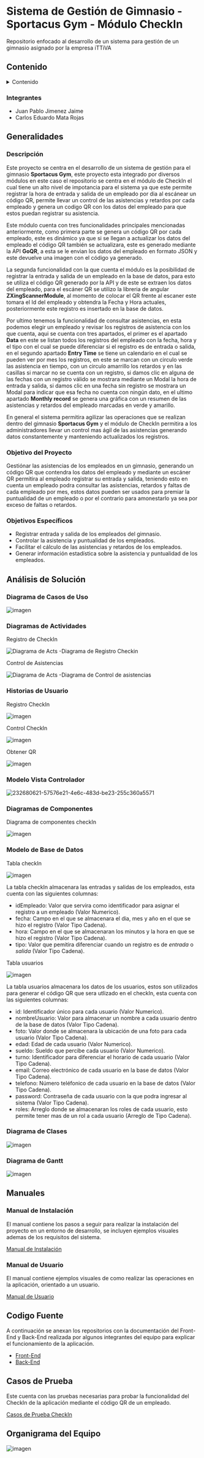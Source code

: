 # Sistema de Gestión de Gimnasio - Sportacus Gym - Módulo CheckIn
Repositorio enfocado al desarrollo de un sistema para gestión de un gimnasio asignado por la empresa iTTiVA

## Contenido
<details>
  <summary>Contenido</summary>
  <ol>
      <a href="#Generalidades">Generalidades</a>
      <ul>
        <li><a href="#Descripción">Descripción</a></li>
        <li><a href="#Objetivo-del-Proyecto">Objetivo del Proyecto</a></li>
        <li><a href="#Objetivos-Específicos">Objetivo Especificos</a></li>
      </ul>
      <a href="#Análisis-de-Solución">Análisis y Diseño de la Solución</a>
      <ul>
        <li><a href="#Diagrama-de-Casos-de-Uso">Diagrama de Casos de Uso</a></li>
        <li><a href="#Diagramas-de-Actividades">Diagrama de Actividades</a></li>
        <li><a href="#Historias-de-Usuario">Historias de Usuario</a></li>
        <li><a href="#Modelo-Vista-Controlador">Modelo Vista Controlador</a></li>
        <li><a href="#Diagramas-de-Componentes">Diagramas de Componentes</a></li>
        <li><a href="#Modelo-de-Base-de-Datos">Modelo de Base de Datos</a></li>
        <li><a href="#Diagrama-de-Clases">Diagrama de Clases</a></li>
        <li><a href="#Diagrama-de-Gantt">Diagrama de Grantt</a></li>
      </ul>
      <a href="#Manuales">Manuales</a>
      <ul>
        <li><a href="#Manual-de-Instalación">Manual de Instalación</a></li>
        <li><a href="#Manual-de-Usuario">Manual de Usuario</a></li>
      </ul>
      <a href="#Codigo-Fuente">Codigo Fuente</a>
      <br>
      <a href="#Casos-de-Prueba">Casos de Prueba</a>
      <br>
      <a href="#organigrama-del-equipo">Organigrama del Equipo</a>
  </ol>
</details>

### Integrantes
- Juan Pablo Jimenez Jaime
- Carlos Eduardo Mata Rojas

## Generalidades

### Descripción
Este proyecto se centra en el desarrollo de un sistema de gestión para el gimnasio **Sportacus Gym**, este proyecto esta integrado por diversos módulos en este caso el repositorio se centra en el módulo de CheckIn el cual tiene un alto nivel de impotancia para el sistema ya que este permite registrar la hora de entrada y salida de un empleado por dia al escánear un código QR, permite llevar un control de las asistencias y retardos por cada empleado y genera un codigo QR con los datos del empleado para que estos puedan registrar su asistencia.

Este módulo cuenta con tres funcionalidades principales mencionadas anteriormente, como primera parte se genera un código QR por cada empleado, este es dinámico ya que si se llegan a actualizar los datos del empleado el código QR también se actualizara, este es generado mediante la API **GoQR**, a esta se le envian los datos del empleado en formato JSON y este devuelve una imagen con el código ya generado.

La segunda funcionalidad con la que cuenta el módulo es la posibilidad de registrar la entrada y salida de un empleado en la base de datos, para esto se utiliza el código QR generado por la API y de este se extraen los datos del empleado, para el escáner QR se utilizo la libreria de angular **ZXingScannerModule**, al momento de colocar el QR frente al escaner este tomara el Id del empleado y obtendra la Fecha y Hora actuales, posteriormente este registro es insertado en la base de datos.

Por ultimo tenemos la funcionalidad de consultar asistencias, en esta podemos elegir un empleado y revisar los registros de asistencia con los que cuenta, aqui se cuenta con tres apartados, el primer es el apartado **Data** en este se listan todos los registros del empleado con la fecha, hora y el tipo con el cual se puede diferenciar si el registro es de entrada o salida, en el segundo apartado **Entry Time** se tiene un calendario en el cual se pueden ver por mes los registros, en este se marcan con un circulo verde las asistencia en tiempo, con un circulo amarrillo los retardos y en las casillas si marcar no se cuenta con un registro, si damos clic en alguna de las fechas con un registro válido se mostrara mediante un Modal la hora de entrada y salida, si damos clic en una fecha sin registro se mostrara un Modal para indicar que esa fecha no cuenta con ningún dato, en el ultimo apartado **Monthly record** se genera una gráfica con un resumen de las asistencias y retardos del empleado marcadas en verde y amarillo.

En general el sistema permitira agilizar las operaciones que se realizan dentro del gimnasio **Sportacus Gym** y el módulo de CheckIn permitira a los administradores llevar un control mas ágil de las asistencias generando datos constantemente y manteniendo actualizados los registros.

### Objetivo del Proyecto
Gestiónar las asistencias de los empleados en un gimnasio, generando un código QR que contendra los datos del empleado y mediante un escáner QR permitira al empleado registrar su entrada y salida, teniendo esto en cuenta un empleado podra consultar las asistencias, retardos y faltas de cada empleado por mes, estos datos pueden ser usados para premiar la puntualidad de un empleado o por el contrario para amonestarlo ya sea por exceso de faltas o retardos.

### Objetivos Específicos 
- Registrar entrada y salida de los empleados del gimnasio.
- Controlar la asistencia y puntualidad de los empleados.
- Facilitar el cálculo de las asistencias y retardos de los empleados.
- Generar información estadística sobre la asistencia y puntualidad de los empleados.

## Análisis de Solución

### Diagrama de Casos de Uso
![imagen](https://user-images.githubusercontent.com/106355475/233145245-a21111b7-dffd-4ae1-9cda-4fc456ff1e41.png)

### Diagramas de Actividades
Registro de CheckIn

![Diagrama de Acts -Diagrama de Registro Checkin](https://user-images.githubusercontent.com/106355475/233207013-94f8a828-0971-4209-81d8-5a6b83b1a1e0.jpg)

Control de Asistencias

![Diagrama de Acts -Diagrama de Control de asistencias](https://user-images.githubusercontent.com/106355475/233199256-405a739b-c760-49c0-ba86-d4384148959d.jpg)

### Historias de Usuario
Registro CheckIn

![imagen](https://user-images.githubusercontent.com/106355475/232917975-bde2355c-0f8e-4d53-89f9-abdf260e2116.png)

Control CheckIn

![imagen](https://user-images.githubusercontent.com/106355475/232918050-94295796-6719-49de-a4ff-c2bc85ef3642.png)

Obtener QR

![imagen](https://user-images.githubusercontent.com/106355475/232918103-2249b1b3-a99d-4d9b-ad5f-cc1d444e43d8.png)


### Modelo Vista Controlador
![232680621-57576e21-4e6c-483d-be23-255c360a5571](https://user-images.githubusercontent.com/106355475/232980975-4fe5c63b-4428-468c-a30c-59ef3af00180.png)

### Diagramas de Componentes
Diagrama de componentes checkIn

![imagen](https://user-images.githubusercontent.com/106355475/232858418-b9b6b0cf-75b2-4d42-ae0e-8319d97b0b67.png)

### Modelo de Base de Datos
Tabla checkIn

![imagen](https://user-images.githubusercontent.com/106355475/232687957-68ae0924-f83a-43b1-b5fc-ba468f8c1a59.png)

La tabla checkIn almacenara las entradas y salidas de los empleados, esta cuenta con las siguientes columnas:
- idEmpleado: Valor que servira como identificador para asignar el registro a un empleado (Valor Numerico). 
- fecha: Campo en el que se almacenara el dia, mes y año en el que se hizo el registro (Valor Tipo Cadena).
- hora: Campo en el que se almacenaran los minutos y la hora en que se hizo el registro (Valor Tipo Cadena).
- tipo: Valor que pemitira diferenciar cuando un registro es de *entrada* o *salida* (Valor Tipo Cadena).

Tabla usuarios

![imagen](https://user-images.githubusercontent.com/106355475/232687360-d339d538-80d8-4266-a2f8-fd3963499243.png)

La tabla usuarios almacenara los datos de los usuarios, estos son utilizados para generar el código QR que sera utlizado en el checkIn, esta cuenta con las siguientes columnas:
- id: Identificador único para cada usuario (Valor Numerico).
- nombreUsuario: Valor para almacenar un nombre a cada usuario dentro de la base de datos (Valor Tipo Cadena).
- foto: Valor donde se almacenara la ubicación de una foto para cada usuario (Valor Tipo Cadena).
- edad: Edad de cada usuario (Valor Numerico).
- sueldo: Sueldo que percibe cada usuario (Valor Numerico).
- turno: Identificador para diferenciar el horario de cada usuario (Valor Tipo Cadena).
- email: Correo electrónico de cada usuario en la base de datos (Valor Tipo Cadena).
- telefono: Número teléfonico de cada usuario en la base de datos (Valor Tipo Cadena).
- password: Contraseña de cada usuario con la que podra ingresar al sistema (Valor Tipo Cadena).
- roles: Arreglo donde se almacenaran los roles de cada usuario, esto permite tener mas de un rol a cada usuario (Arreglo de Tipo Cadena).

### Diagrama de Clases
![imagen](https://user-images.githubusercontent.com/106355475/232862691-a13a23b4-c55b-4f37-8f74-ec17c16c9192.png)

### Diagrama de Gantt
![imagen](https://user-images.githubusercontent.com/106355475/232641177-18fc520c-171b-4533-b06f-e1b9498cdc4d.png)

## Manuales

### Manual de Instalación
El manual contiene los pasos a seguir para realizar la instalación del proyecto en un entorno de desarrollo, se incluyen ejemplos visuales ademas de los requisitos del sistema.

[Manual de Instalación](https://github.com/CarlosMR75/Integradora_II/blob/main/Documentaci%C3%B3n/Proceso%20de%20instalaci%C3%B3n%20del%20proyecto.pdf)

### Manual de Usuario
El manual contiene ejemplos visuales de como realizar las operaciones en la aplicación, orientado a un usuario.

[Manual de Usuario](https://github.com/CarlosMR75/Integradora_II/blob/main/Documentaci%C3%B3n/Manual%20de%20usuario.pdf)

## Codigo Fuente
A continuación se anexan los repositorios con la documentación del Front-End y Back-End realizada por algunos integrantes del equipo para explicar el funcionamiento de la aplicación.

- [Front-End](https://github.com/CarlosMR75/Integradora_II/tree/main/GymCapyFit)
- [Back-End](https://github.com/CarlosMR75/Integradora_II/tree/main/BackEnd-GymCapyFit)

## Casos de Prueba
Este cuenta con las pruebas necesarias para probar la funcionalidad del CheckIn de la aplicación mediante el código QR de un empleado.

[Casos de Prueba CheckIn](https://docs.google.com/spreadsheets/d/1mwLT8bF0Y0MHDZP8omcphYW4_Qvtk7hS/edit?usp=share_link&ouid=101088110215326906116&rtpof=true&sd=true)

## Organigrama del Equipo
![imagen](https://user-images.githubusercontent.com/106355475/232168585-a70f95e6-c174-4a45-b36e-84d3d172024c.png)
